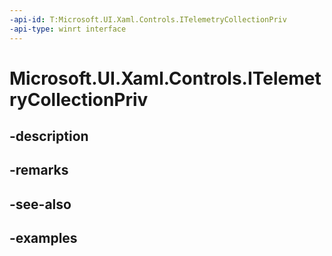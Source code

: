 ```yaml
---
-api-id: T:Microsoft.UI.Xaml.Controls.ITelemetryCollectionPriv
-api-type: winrt interface
---
```


# Microsoft.UI.Xaml.Controls.ITelemetryCollectionPriv

<!--
public interface ITelemetryCollectionPriv
-->


## -description

## -remarks

## -see-also

## -examples


